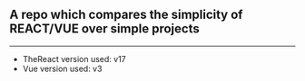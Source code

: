 ## A repo which compares the simplicity of REACT/VUE over simple projects

---

- TheReact version used:
  v17
- Vue version used:
  v3
